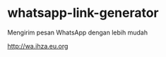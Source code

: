 # whatsapp-link-generator
Mengirim pesan WhatsApp dengan lebih mudah

<a href="http://wa.ihza.eu.org">http://wa.ihza.eu.org</a>
